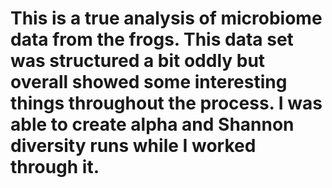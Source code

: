 # This is a true analysis of microbiome data from the frogs. This data set was structured a bit oddly but overall showed some interesting things throughout the process. I was able to create alpha and Shannon diversity runs while I worked through it. 
